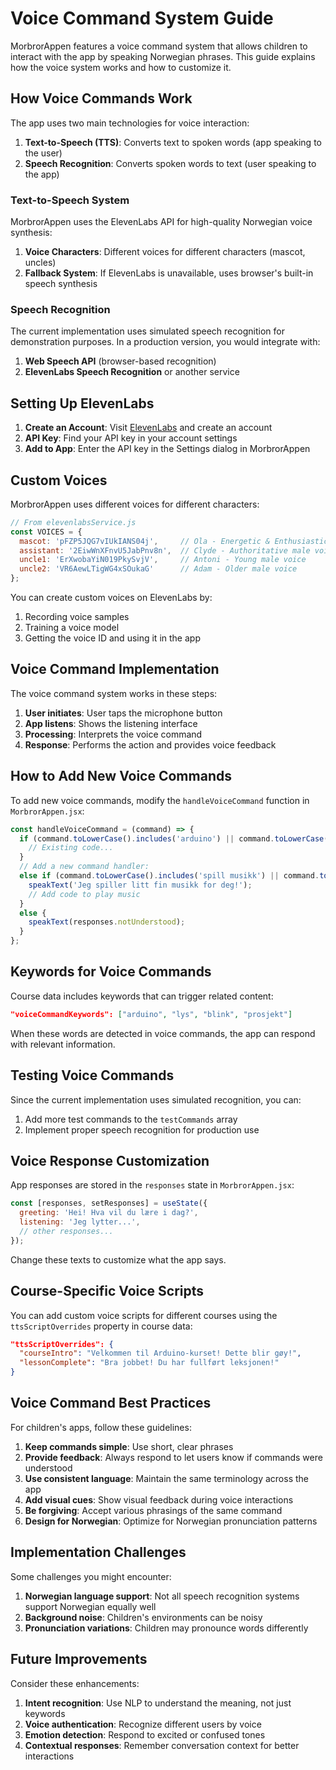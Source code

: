 # Voice Command System Guide

MorbrorAppen features a voice command system that allows children to interact with the app by speaking Norwegian phrases. This guide explains how the voice system works and how to customize it.

## How Voice Commands Work

The app uses two main technologies for voice interaction:

1. **Text-to-Speech (TTS)**: Converts text to spoken words (app speaking to the user)
2. **Speech Recognition**: Converts spoken words to text (user speaking to the app)

### Text-to-Speech System

MorbrorAppen uses the ElevenLabs API for high-quality Norwegian voice synthesis:

1. **Voice Characters**: Different voices for different characters (mascot, uncles)
2. **Fallback System**: If ElevenLabs is unavailable, uses browser's built-in speech synthesis

### Speech Recognition

The current implementation uses simulated speech recognition for demonstration purposes. In a production version, you would integrate with:

1. **Web Speech API** (browser-based recognition)
2. **ElevenLabs Speech Recognition** or another service

## Setting Up ElevenLabs

1. **Create an Account**: Visit [ElevenLabs](https://elevenlabs.io/) and create an account
2. **API Key**: Find your API key in your account settings
3. **Add to App**: Enter the API key in the Settings dialog in MorbrorAppen

## Custom Voices

MorbrorAppen uses different voices for different characters:

```javascript
// From elevenlabsService.js
const VOICES = {
  mascot: 'pFZP5JQG7vIUkIANS04j',     // Ola - Energetic & Enthusiastic Norwegian male
  assistant: '2EiwWnXFnvU5JabPnv8n',  // Clyde - Authoritative male voice
  uncle1: 'ErXwobaYiN019PkySvjV',     // Antoni - Young male voice 
  uncle2: 'VR6AewLTigWG4xSOukaG'      // Adam - Older male voice
};
```

You can create custom voices on ElevenLabs by:

1. Recording voice samples
2. Training a voice model
3. Getting the voice ID and using it in the app

## Voice Command Implementation

The voice command system works in these steps:

1. **User initiates**: User taps the microphone button
2. **App listens**: Shows the listening interface
3. **Processing**: Interprets the voice command
4. **Response**: Performs the action and provides voice feedback

## How to Add New Voice Commands

To add new voice commands, modify the `handleVoiceCommand` function in `MorbrorAppen.jsx`:

```javascript
const handleVoiceCommand = (command) => {
  if (command.toLowerCase().includes('arduino') || command.toLowerCase().includes('kurs')) {
    // Existing code...
  } 
  // Add a new command handler:
  else if (command.toLowerCase().includes('spill musikk') || command.toLowerCase().includes('musikk')) {
    speakText('Jeg spiller litt fin musikk for deg!');
    // Add code to play music
  }
  else {
    speakText(responses.notUnderstood);
  }
};
```

## Keywords for Voice Commands

Course data includes keywords that can trigger related content:

```json
"voiceCommandKeywords": ["arduino", "lys", "blink", "prosjekt"]
```

When these words are detected in voice commands, the app can respond with relevant information.

## Testing Voice Commands

Since the current implementation uses simulated recognition, you can:

1. Add more test commands to the `testCommands` array
2. Implement proper speech recognition for production use

## Voice Response Customization

App responses are stored in the `responses` state in `MorbrorAppen.jsx`:

```javascript
const [responses, setResponses] = useState({
  greeting: 'Hei! Hva vil du lære i dag?',
  listening: 'Jeg lytter...',
  // other responses...
});
```

Change these texts to customize what the app says.

## Course-Specific Voice Scripts

You can add custom voice scripts for different courses using the `ttsScriptOverrides` property in course data:

```json
"ttsScriptOverrides": {
  "courseIntro": "Velkommen til Arduino-kurset! Dette blir gøy!",
  "lessonComplete": "Bra jobbet! Du har fullført leksjonen!"
}
```

## Voice Command Best Practices

For children's apps, follow these guidelines:

1. **Keep commands simple**: Use short, clear phrases
2. **Provide feedback**: Always respond to let users know if commands were understood
3. **Use consistent language**: Maintain the same terminology across the app
4. **Add visual cues**: Show visual feedback during voice interactions
5. **Be forgiving**: Accept various phrasings of the same command
6. **Design for Norwegian**: Optimize for Norwegian pronunciation patterns

## Implementation Challenges

Some challenges you might encounter:

1. **Norwegian language support**: Not all speech recognition systems support Norwegian equally well
2. **Background noise**: Children's environments can be noisy
3. **Pronunciation variations**: Children may pronounce words differently

## Future Improvements

Consider these enhancements:

1. **Intent recognition**: Use NLP to understand the meaning, not just keywords
2. **Voice authentication**: Recognize different users by voice
3. **Emotion detection**: Respond to excited or confused tones
4. **Contextual responses**: Remember conversation context for better interactions